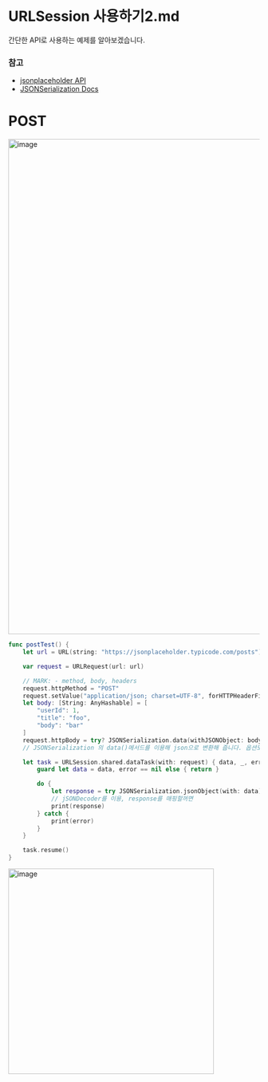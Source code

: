 # URLSession 사용하기2.md

간단한 API로 사용하는 예제를 알아보겠습니다. 

### 참고
* [jsonplaceholder API](https://jsonplaceholder.typicode.com/)
* [JSONSerialization Docs](https://developer.apple.com/documentation/foundation/jsonserialization)


# POST
<img width="993" alt="image" src="https://github.com/jaehoon9186/study/assets/83233720/27e040cc-8a4f-4cca-90f0-a2dc4307d5b5">

```swift
func postTest() {
    let url = URL(string: "https://jsonplaceholder.typicode.com/posts")!

    var request = URLRequest(url: url)

    // MARK: - method, body, headers
    request.httpMethod = "POST"
    request.setValue("application/json; charset=UTF-8", forHTTPHeaderField: "Content-type")
    let body: [String: AnyHashable] = [
        "userId": 1,
        "title": "foo",
        "body": "bar"
    ]
    request.httpBody = try? JSONSerialization.data(withJSONObject: body)
    // JSONSerialization 의 data()메서드를 이용해 json으로 변환해 줍니다. 옵션도 알아볼 것. 

    let task = URLSession.shared.dataTask(with: request) { data, _, error in
        guard let data = data, error == nil else { return }

        do {
            let response = try JSONSerialization.jsonObject(with: data)
            // jSONDecoder를 이용, response를 매핑할꺼면
            print(response)
        } catch {
            print(error)
        }
    }

    task.resume()
}
```

<img width="412" alt="image" src="https://github.com/jaehoon9186/study/assets/83233720/152b8d1a-11e0-48c6-87f8-5cfb795f5ac4">
